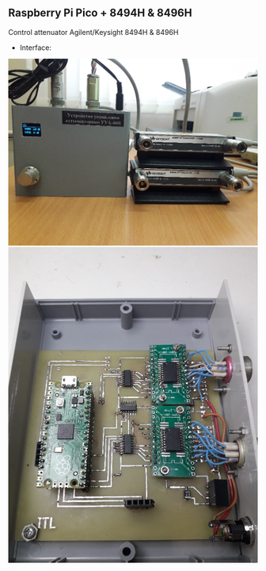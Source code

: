 ## Raspberry Pi Pico + 8494H & 8496H
Control attenuator Agilent/Keysight 8494H &amp; 8496H

+ Interface:

![alt text](https://github.com/itllab/Raspberry-Pi-Pico-8494H-8496H/blob/main/img/1.jpg)
![alt text](https://github.com/itllab/Raspberry-Pi-Pico-8494H-8496H/blob/main/img/2.jpg)


